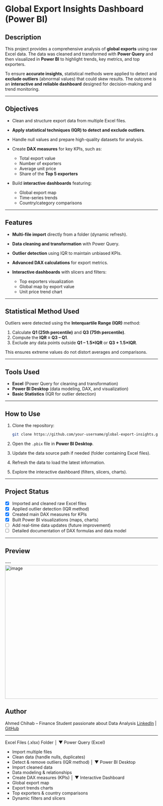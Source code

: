 
# **Global Export Insights Dashboard (Power BI)**

## **Description**

This project provides a comprehensive analysis of **global exports** using raw Excel data. The data was cleaned and transformed with **Power Query** and then visualized in **Power BI** to highlight trends, key metrics, and top exporters.

To ensure **accurate insights**, statistical methods were applied to detect and **exclude outliers** (abnormal values) that could skew results. The outcome is an **interactive and reliable dashboard** designed for decision-making and trend monitoring.

---

## **Objectives**

* Clean and structure export data from multiple Excel files.
* **Apply statistical techniques (IQR) to detect and exclude outliers**.
* Handle null values and prepare high-quality datasets for analysis.
* Create **DAX measures** for key KPIs, such as:

  * Total export value
  * Number of exporters
  * Average unit price
  * Share of the **Top 5 exporters**
* Build **interactive dashboards** featuring:

  * Global export map
  * Time-series trends
  * Country/category comparisons

---

## **Features**

* **Multi-file import** directly from a folder (dynamic refresh).
* **Data cleaning and transformation** with Power Query.
* **Outlier detection** using IQR to maintain unbiased KPIs.
* **Advanced DAX calculations** for export metrics.
* **Interactive dashboards** with slicers and filters:

  * Top exporters visualization
  * Global map by export value
  * Unit price trend chart

---

## **Statistical Method Used**

Outliers were detected using the **Interquartile Range (IQR)** method:

1. Calculate **Q1 (25th percentile)** and **Q3 (75th percentile)**.
2. Compute the **IQR = Q3 – Q1**.
3. Exclude any data points outside **Q1 – 1.5×IQR** or **Q3 + 1.5×IQR**.

This ensures extreme values do not distort averages and comparisons.

---

## **Tools Used**

* **Excel** (Power Query for cleaning and transformation)
* **Power BI Desktop** (data modeling, DAX, and visualization)
* **Basic Statistics** (IQR for outlier detection)

---

## **How to Use**

1. Clone the repository:

   ```bash
   git clone https://github.com/your-username/global-export-insights.git
   ```

2. Open the `.pbix` file in **Power BI Desktop**.

3. Update the data source path if needed (folder containing Excel files).

4. Refresh the data to load the latest information.

5. Explore the interactive dashboard (filters, slicers, charts).

---

## **Project Status**

* [x] Imported and cleaned raw Excel files
* [x] Applied outlier detection (IQR method)
* [x] Created main DAX measures for KPIs
* [x] Built Power BI visualizations (maps, charts)
* [ ] Add real-time data updates (future improvement)
* [ ] Detailed documentation of DAX formulas and data model

---

## **Preview**



---<img width="769" height="441" alt="image" src="https://github.com/user-attachments/assets/80832d98-7e3f-458e-a679-cd9f21a33e8a" />


## **Author**

Ahmed Chihab – Finance Student passionate about Data Analysis
[LinkedIn](#) | [GitHub](#)

---

Excel Files (.xlsx) Folder
          │
          ▼
Power Query (Excel)
- Import multiple files
- Clean data (handle nulls, duplicates)
- Detect & remove outliers (IQR method)
          │
          ▼
Power BI Desktop
- Import cleaned data
- Data modeling & relationships
- Create DAX measures (KPIs)
          │
          ▼
Interactive Dashboard
- Global export map
- Export trends charts
- Top exporters & country comparisons
- Dynamic filters and slicers

